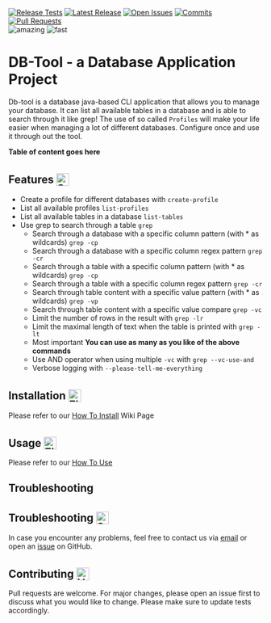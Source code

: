 [![Release Tests](https://img.shields.io/github/actions/workflow/status/mad201802/db-tool/release.yml?label=Release%20Tests&logo=github)](https://github.com/mad201802/db-tool/actions/workflows/release.yml)
[![Latest Release](https://badgen.net/github/release/mad201802/db-tool)](https://github.com/mad201802/db-tool/releases/latest)
[![Open Issues](https://img.shields.io/github/issues-raw/mad201802/db-tool?color=orange&logo=github)](https://github.com/mad201802/db-tool/issues)
[![Commits](https://badgen.net/github/commits/mad201802/db-tool/main)](https://github.com/mad201802/db-tool/commits)
[![Pull Requests](https://badgen.net/github/prs/mad201802/db-tool)](https://github.com/mad201802/db-tool/pulls) \
![amazing](https://img.shields.io/badge/amazing-yes-blueviolet)
![fast](https://img.shields.io/badge/lightning-fast-blueviolet)

# DB-Tool - a Database Application Project

Db-tool is a database java-based CLI application that allows you to manage your database. It can list all available tables in a database and is able to search through it like grep!
The use of so called `Profiles` will make your life easier when managing a lot of different databases. Configure once and use it through out the tool.

**Table of content goes here**

## Features <img src="https://raw.githubusercontent.com/Tarikul-Islam-Anik/Animated-Fluent-Emojis/master/Emojis/Smilies/Star-Struck.png" alt="Star-Struck" width="25" height="25" style="transform: translateY(5px)" />

- Create a profile for different databases with `create-profile`
- List all available profiles `list-profiles`
- List all available tables in a database `list-tables`
- Use grep to search through a table `grep`
  - Search through a database with a specific column pattern (with * as wildcards) `grep -cp`
  - Search through a database with a specific column regex pattern `grep -cr`
  - Search through a table with a specific column pattern (with * as wildcards) `grep -cp`
  - Search through a table with a specific column regex pattern `grep -cr`
  - Search through table content with a specific value pattern (with * as wildcards) `grep -vp`
  - Search through table content with a specific value compare `grep -vc`
  - Limit the number of rows in the result with `grep -lr`
  - Limit the maximal length of text when the table is printed with `grep -lt`
  - Most important **You can use as many as you like of the above commands**
  - Use AND operator when using multiple `-vc` with `grep --vc-use-and`
  - Verbose logging with `--please-tell-me-everything`

## Installation <img src="https://raw.githubusercontent.com/Tarikul-Islam-Anik/Animated-Fluent-Emojis/master/Emojis/Objects/Floppy%20Disk.png" alt="Floppy Disk" width="25" height="25" style="transform: translateY(5px)" />

Please refer to our [How To Install](https://github.com/mad201802/db-tool/wiki/03-%E2%80%90-How-To-Install) Wiki Page

## Usage <img src="https://raw.githubusercontent.com/Tarikul-Islam-Anik/Animated-Fluent-Emojis/master/Emojis/Objects/Electric%20Plug.png" alt="Electric Plug" width="25" height="25" style="transform: translateY(5px)" />

Please refer to our [How To Use](https://github.com/mad201802/db-tool/wiki/03-%E2%80%90-How-To-Install)

## Troubleshooting

## Troubleshooting <img src="https://raw.githubusercontent.com/Tarikul-Islam-Anik/Animated-Fluent-Emojis/master/Emojis/Objects/Screwdriver.png" alt="Screwdriver" width="25" height="25" style="transform: translateY(5px)" />

In case you encounter any problems, feel free to contact us via [email](md148@hdm-stuttgart.de) or open an [issue](https://github.com/mad201802/db-tool/issues/new/choose) on GitHub.

## Contributing <img src="https://raw.githubusercontent.com/Tarikul-Islam-Anik/Animated-Fluent-Emojis/master/Emojis/Hand%20gestures/Handshake.png" alt="Handshake" width="25" height="25" style="transform: translateY(5px)" />

Pull requests are welcome. For major changes, please open an issue first to discuss what you would like to change.
Please make sure to update tests accordingly.